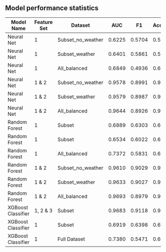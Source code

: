 ## Model performance statistics

| Model Name          | Feature Set | Dataset                | AUC    | F1     | Accuracy |
|---------------------|-------------|------------------------|--------|--------|----------|
| Neural Net          | 1           | Subset_no_weather      | 0.6225 | 0.5704 | 0.5848   |
| Neural Net          | 1           | Subset_weather         | 0.6401 | 0.5861 | 0.5980   |
| Neural Net          | 1           | All_balanced           | 0.6849 | 0.4936 | 0.6656   |
| Neural Net          | 1 & 2       | Subset_no_weather      | 0.9578 | 0.8991 | 0.9026   |
| Neural Net          | 1 & 2       | Subset_weather         | 0.9579 | 0.8987 | 0.9021   |
| Neural Net          | 1 & 2       | All_balanced           | 0.9644 | 0.8926 | 0.9184   |
| Random Forest       | 1           | Subset                 | 0.6889 | 0.6303 | 0.6368   |
| Random Forest       | 1           | Subset                 | 0.6534 | 0.6022 | 0.6108   |
| Random Forest       | 1           | All_balanced           | 0.7372 | 0.5831 | 0.6916   |
| Random Forest       | 1 & 2       | Subset_no_weather      | 0.9610 | 0.9029 | 0.9057   |
| Random Forest       | 1 & 2       | Subset_weather         | 0.9633 | 0.9027 | 0.9057   |
| Random Forest       | 1 & 2       | All_balanced           | 0.9693 | 0.8979 | 0.9208   |
| XGBoost Classifier  | 1, 2 & 3    | Subset                 | 0.9683 | 0.9118 | 0.9135   |
| XGBoost Classifier  | 1           | Subset                 | 0.6919 | 0.6398 | 0.6334   |
| XGBoost Classifier  | 1           | Full Dataset           | 0.7380 | 0.5471 | 0.6931   |